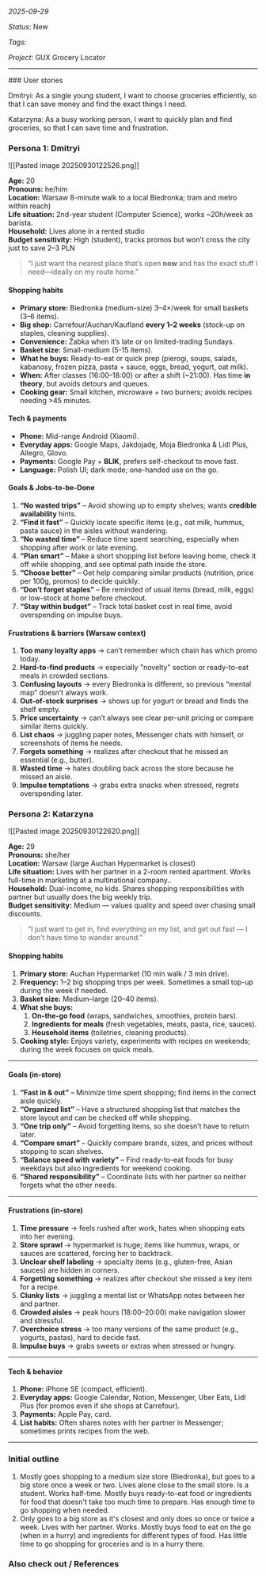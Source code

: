 *2025-09-29*

*Status:* New

*Tags:* 

*Project:* GUX Grocery Locator

<hr>
### User stories

Dmitryi: As a single young student, I want to choose groceries efficiently, so that I can save money and find the exact things I need.

Katarzyna: As a busy working person, I want to quickly plan and find groceries, so that I can save time and frustration.

### Persona 1: Dmitryi

![[Pasted image 20250930122526.png]]

**Age:** 20  
**Pronouns:** he/him  
**Location:** Warsaw 8-minute walk to a local Biedronka; tram and metro within reach)  
**Life situation:** 2nd-year student (Computer Science), works ~20h/week as barista.  
**Household:** Lives alone in a rented studio  
**Budget sensitivity:** High (student), tracks promos but won’t cross the city just to save 2–3 PLN

> “I just want the nearest place that’s open **now** and has the exact stuff I need—ideally on my route home.”

#### Shopping habits

- **Primary store:** Biedronka (medium-size) 3–4×/week for small baskets (3–6 items).
- **Big shop:** Carrefour/Auchan/Kaufland **every 1–2 weeks** (stock-up on staples, cleaning supplies).
- **Convenience:** Żabka when it’s late or on limited-trading Sundays.
- **Basket size:** Small-medium (5-15 items).
- **What he buys:** Ready-to-eat or quick prep (pierogi, soups, salads, kabanosy, frozen pizza, pasta + sauce, eggs, bread, yogurt, oat milk).
- **When:** After classes (16:00–18:00) or after a shift (~21:00). Has time **in theory**, but avoids detours and queues.
- **Cooking gear:** Small kitchen, microwave + two burners; avoids recipes needing >45 minutes.
#### Tech & payments

- **Phone:** Mid-range Android (Xiaomi).
- **Everyday apps:** Google Maps, Jakdojadę, Moja Biedronka & Lidl Plus, Allegro, Glovo.
- **Payments:** Google Pay + **BLIK**, prefers self-checkout to move fast.
- **Language:** Polish UI; dark mode; one-handed use on the go.

#### Goals & Jobs-to-be-Done

1. **“No wasted trips”** – Avoid showing up to empty shelves; wants **credible availability** hints.
2. **“Find it fast”** – Quickly locate specific items (e.g., oat milk, hummus, pasta sauce) in the aisles without wandering.
3. **“No wasted time”** – Reduce time spent searching, especially when shopping after work or late evening.
4. **“Plan smart”** – Make a short shopping list before leaving home, check it off while shopping, and see optimal path inside the store.
5. **“Choose better”** – Get help comparing similar products (nutrition, price per 100g, promos) to decide quickly.
6. **“Don’t forget staples”** – Be reminded of usual items (bread, milk, eggs) or low-stock at home before checkout.
7. **“Stay within budget”** – Track total basket cost in real time, avoid overspending on impulse buys.
#### Frustrations & barriers (Warsaw context)

1. **Too many loyalty apps** → can’t remember which chain has which promo today.
2. **Hard-to-find products** → especially "novelty" section or ready-to-eat meals in crowded sections.
3. **Confusing layouts** → every Biedronka is different, so previous “mental map” doesn’t always work. 
4. **Out-of-stock surprises** → shows up for yogurt or bread and finds the shelf empty.
5. **Price uncertainty** → can’t always see clear per-unit pricing or compare similar items quickly.
6. **List chaos** → juggling paper notes, Messenger chats with himself, or screenshots of items he needs.
7. **Forgets something** → realizes after checkout that he missed an essential (e.g., butter).
8. **Wasted time** → hates doubling back across the store because he missed an aisle.
9. **Impulse temptations** → grabs extra snacks when stressed, regrets overspending later.

### Persona 2: Katarzyna 

![[Pasted image 20250930122620.png]]


**Age:** 29  
**Pronouns:** she/her  
**Location:** Warsaw (large Auchan Hypermarket is closest)  
**Life situation:** Lives with her partner in a 2-room rented apartment. Works full-time in marketing at a multinational company..  
**Household:** Dual-income, no kids. Shares shopping responsibilities with partner but usually does the big weekly trip.  
**Budget sensitivity:** Medium — values quality and speed over chasing small discounts.

> “I just want to get in, find everything on my list, and get out fast — I don’t have time to wander around.”


#### Shopping habits

1. **Primary store:** Auchan Hypermarket (10 min walk / 3 min drive).
2. **Frequency:** 1–2 big shopping trips per week. Sometimes a small top-up during the week if needed.
3. **Basket size:** Medium–large (20–40 items).
4. **What she buys:**
    1. **On-the-go food** (wraps, sandwiches, smoothies, protein bars).
    2. **Ingredients for meals** (fresh vegetables, meats, pasta, rice, sauces).
    3. **Household items** (toiletries, cleaning products).
5. **Cooking style:** Enjoys variety, experiments with recipes on weekends; during the week focuses on quick meals.

---

#### Goals (in-store)

1. **“Fast in & out”** – Minimize time spent shopping; find items in the correct aisle quickly.
2. **“Organized list”** – Have a structured shopping list that matches the store layout and can be checked off while shopping.
3. **“One trip only”** – Avoid forgetting items, so she doesn’t have to return later.
4. **“Compare smart”** – Quickly compare brands, sizes, and prices without stopping to scan shelves.
5. **“Balance speed with variety”** – Find ready-to-eat foods for busy weekdays but also ingredients for weekend cooking.
6. **“Shared responsibility”** – Coordinate lists with her partner so neither forgets what the other needs.

---

#### Frustrations (in-store)

1. **Time pressure** → feels rushed after work, hates when shopping eats into her evening.
2. **Store sprawl** → hypermarket is huge; items like hummus, wraps, or sauces are scattered, forcing her to backtrack.
3. **Unclear shelf labeling** → specialty items (e.g., gluten-free, Asian sauces) are hidden in corners.
4. **Forgetting something** → realizes after checkout she missed a key item for a recipe.
5. **Clunky lists** → juggling a mental list or WhatsApp notes between her and partner.
6. **Crowded aisles** → peak hours (18:00–20:00) make navigation slower and stressful.
7. **Overchoice stress** → too many versions of the same product (e.g., yogurts, pastas), hard to decide fast.
8. **Impulse buys** → grabs sweets or extras when stressed or hungry.

---

#### Tech & behavior

1. **Phone:** iPhone SE (compact, efficient).
2. **Everyday apps:** Google Calendar, Notion, Messenger, Uber Eats, Lidl Plus (for promos even if she shops at Carrefour).
3. **Payments:** Apple Pay, card.
4. **List habits:** Often shares notes with her partner in Messenger; sometimes prints recipes from the web.

---

### Initial outline

1. Mostly goes shopping to a medium size store (Biedronka), but goes to a big store once a week or two. Lives alone close to the small store. Is a student. Works half-time. Mostly buys ready-to-eat food or ingredients for food that doesn't take too much time to prepare. Has enough time to go shopping when needed. 
2. Only goes to a big store as it's closest and only does so once or twice a week. Lives with her partner. Works. Mostly buys food to eat on the go (when in a hurry) and ingredients for different types of food. Has little time to go shopping for groceries and is in a hurry there.

### Also check out / References